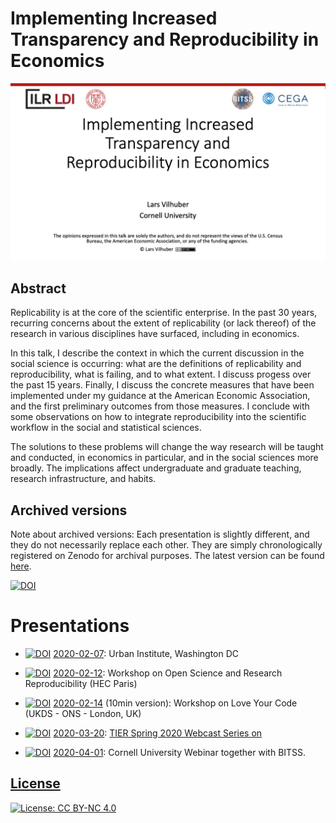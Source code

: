 #  Implementing Increased Transparency and Reproducibility in Economics

![Title page](assets/title.png)

## Abstract

Replicability is at the core of the scientific enterprise. In the past 30 years,
recurring concerns about the extent of replicability  (or lack thereof) of the research in various disciplines have surfaced, including in economics.

In this talk, I describe the context in which the current discussion in the
social science is occurring: what are the definitions of replicability and
reproducibility, what is failing, and to what extent. I discuss progess over the past 15 years. 
Finally, I discuss the concrete measures that have been implemented under 
my guidance at the American  Economic Association, and the first preliminary outcomes 
from those measures. I conclude with some observations on how to integrate reproducibility
into the scientific workflow in the social and statistical sciences.


The solutions to these problems will change the way research will be taught
and conducted, in economics in particular, and in the social sciences more
broadly. The implications affect undergraduate and graduate teaching, research
infrastructure, and habits.

## Archived versions

Note about archived versions: Each presentation is slightly different, and they do not necessarily replace each other. They are simply chronologically registered on Zenodo for archival purposes. The latest version can be found [here](https://doi.org/10.5281/zenodo.3662906).

[![DOI](https://zenodo.org/badge/DOI/10.5281/zenodo.3662906.svg)](https://doi.org/10.5281/zenodo.3662906)

# Presentations


+ [![DOI](https://zenodo.org/badge/DOI/10.5281/zenodo.3662907.svg)](https://doi.org/10.5281/zenodo.3662907) [2020-02-07](https://doi.org/10.5281/zenodo.3662907): Urban Institute, Washington DC

+ [![DOI](https://zenodo.org/badge/DOI/10.5281/zenodo.3666011.svg)](https://doi.org/10.5281/zenodo.3666011) [2020-02-12](https://doi.org/10.5281/zenodo.3666011): Workshop on Open Science and Research Reproducibility (HEC Paris) 


+ [![DOI](https://zenodo.org/badge/DOI/10.5281/zenodo.3677115.svg)](https://doi.org/10.5281/zenodo.3677115) [2020-02-14](https://doi.org/10.5281/zenodo.3677115) (10min version): Workshop on Love Your Code (UKDS - ONS - London, UK) 


+ [![DOI](https://zenodo.org/badge/DOI/10.5281/zenodo.3719355.svg)](https://doi.org/10.5281/zenodo.3719355) [2020-03-20](https://doi.org/10.5281/zenodo.3719355): [TIER Spring 2020 Webcast Series on](https://www.projecttier.org/fellowships-and-workshops/weekly-webcast-leaders-research-transparency/)

+ [![DOI](https://zenodo.org/badge/DOI/10.5281/zenodo.3735536.svg)](https://doi.org/10.5281/zenodo.3735536) [2020-04-01](https://doi.org/10.5281/zenodo.3735536): Cornell University Webinar together with BITSS.

## [License](License.md)

[![License: CC BY-NC 4.0](https://licensebuttons.net/l/by-nc/4.0/80x15.png)](https://creativecommons.org/licenses/by-nc/4.0/)